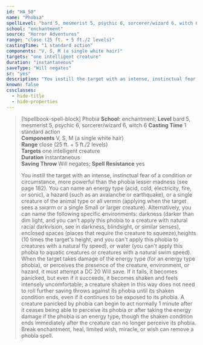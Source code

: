 ```yaml
---
id: "HA_50"
name: "Phobia"
spellLevel: "bard 5, mesmerist 5, psychic 6, sorcerer/wizard 6, witch 6"
school: "enchantment"
source: "Horror Adventures"
range: "close (25 ft. + 5 ft./2 levels)"
castingTime: "1 standard action"
components: "V, S, M (a single white hair)"
targets: "one intelligent creature"
duration: "instantaneous"
saveType: "Will negates"
sr: "yes"
description: "You instill the target with an intense, instinctual fear of a condition or circumstance, more powerful than the phobia lesser madness (see page 182). You can name an energy type (acid, cold, electricity, fire, or sonic), a hazard (such as an avalanche or earthquake), or a single creature of the animal type or all vermin (applying when the target sees a swarm or a single Small or larger creature). Alternatively, you can name the following specific environments: darkness (darker than dim light, and you can't apply this phobia to a creature with natural racial darkvision, see in darkness, blindsight, or similar senses), enclosed spaces (places that require the creature to squeeze),heights (10 times the  target's height, and you can't apply this phobia to creatures with a natural fly speed), or water (you can't apply this phobia to aquatic creatures or creatures with a natural swim speed).  When the target takes damage of the energy type (for an energy type phobia), or perceives the presence of the creature, environment, or hazard, it must attempt a DC 20 Will save. If it fails, it becomes panicked, but even if it succeeds, it becomes shaken and feels intensely uncomfortable; a creature shaken in this way does not need to roll further saving throws against its phobia until its shaken condition ends, even if it continues to be exposed to its phobia.  A creature panicked by phobia can begin to act normally 1 minute after it ceases being able to perceive its phobia or after taking the energy damage if the phobia is an energy type, though the shaken condition ends immediately after the creature can no longer perceive its phobia. Break enchantment, heal, limited wish, miracle, or wish can remove a phobia spell."
known: false
cssclasses:
  - hide-title
  - hide-properties
---
```


> [!spellbook-spell-block] Phobia
> **School:** enchantment; **Level** bard 5, mesmerist 5, psychic 6, sorcerer/wizard 6, witch 6
> **Casting Time** 1 standard action  
> **Components** V, S, M (a single white hair)  
> **Range** close (25 ft. + 5 ft./2 levels)  
> **Targets** one intelligent creature  
> **Duration** instantaneous  
> **Saving Throw** Will negates; **Spell Resistance** yes
> 
> You instill the target with an intense, instinctual fear of a condition or circumstance, more powerful than the phobia lesser madness (see page 182). You can name an energy type (acid, cold, electricity, fire, or sonic), a hazard (such as an avalanche or earthquake), or a single creature of the animal type or all vermin (applying when the target sees a swarm or a single Small or larger creature). Alternatively, you can name the following specific environments: darkness (darker than dim light, and you can't apply this phobia to a creature with natural racial darkvision, see in darkness, blindsight, or similar senses), enclosed spaces (places that require the creature to squeeze),heights (10 times the  target's height, and you can't apply this phobia to creatures with a natural fly speed), or water (you can't apply this phobia to aquatic creatures or creatures with a natural swim speed).  When the target takes damage of the energy type (for an energy type phobia), or perceives the presence of the creature, environment, or hazard, it must attempt a DC 20 Will save. If it fails, it becomes panicked, but even if it succeeds, it becomes shaken and feels intensely uncomfortable; a creature shaken in this way does not need to roll further saving throws against its phobia until its shaken condition ends, even if it continues to be exposed to its phobia.  A creature panicked by phobia can begin to act normally 1 minute after it ceases being able to perceive its phobia or after taking the energy damage if the phobia is an energy type, though the shaken condition ends immediately after the creature can no longer perceive its phobia. Break enchantment, heal, limited wish, miracle, or wish can remove a phobia spell.
